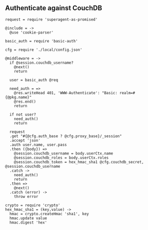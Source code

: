 Authenticate against CouchDB
----------------------------

    request = require 'superagent-as-promised'

    @include = ->
      @use 'cookie-parser'

    basic_auth = require 'basic-auth'

    cfg = require './local/config.json'

    @middleware = ->
      if @session.couchdb_username?
        @next()
        return

      user = basic_auth @req

      need_auth = =>
        @res.writeHead 401, 'WWW-Authenticate': "Basic: realm=#{@pkg.name}"
        @res.end()
        return

      if not user?
        need_auth()
        return

      request
      .get "#{@cfg.auth_base ? @cfg.proxy_base}/_session"
      .accept 'json'
      .auth user.name, user.pass
      .then ({body}) =>
        @session.couchdb_username = body.userCtx.name
        @session.couchdb_roles = body.userCtx.roles
        @session.couchdb_token = hex_hmac_sha1 @cfg.couchdb_secret, @session.couchdb_username
      .catch ->
        need_auth()
        return
      .then =>
        @next()
      .catch (error) ->
        throw error

    crypto = require 'crypto'
    hex_hmac_sha1 = (key,value) ->
      hmac = crypto.createHmac 'sha1', key
      hmac.update value
      hmac.digest 'hex'
